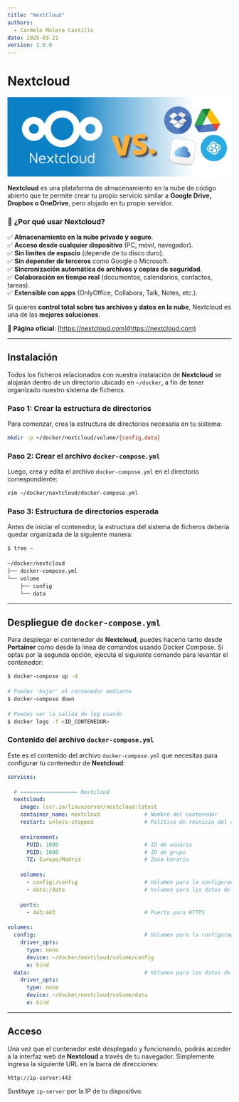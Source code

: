 ```yaml
---
title: "NextCloud"
authors:
  - Carmelo Molero Castillo
date: 2025-03-21
version: 1.0.0
---
```


# Nextcloud

![Nextcloud](img/img-nextcloud-header-01.jpg)

**Nextcloud** es una plataforma de almacenamiento en la nube de código abierto que te permite crear tu propio servicio similar a **Google Drive, Dropbox o OneDrive**, pero alojado en tu propio servidor.

### 🌟 **¿Por qué usar Nextcloud?**  
✅ **Almacenamiento en la nube privado y seguro**.  
✅ **Acceso desde cualquier dispositivo** (PC, móvil, navegador).  
✅ **Sin límites de espacio** (depende de tu disco duro).  
✅ **Sin depender de terceros** como Google o Microsoft.  
✅ **Sincronización automática de archivos y copias de seguridad**.  
✅ **Colaboración en tiempo real** (documentos, calendarios, contactos, tareas).  
✅ **Extensible con apps** (OnlyOffice, Collabora, Talk, Notes, etc.).  

Si quieres **control total sobre tus archivos y datos en la nube**, Nextcloud es una de las **mejores soluciones**.  

🔹 **Página oficial**: [https://nextcloud.com](https://nextcloud.com)

---

## Instalación

Todos los ficheros relacionados con nuestra instalación de **Nextcloud** se alojarán dentro de un directorio ubicado en `~/docker`, a fin de tener organizado nuestro sistema de ficheros.

### Paso 1: Crear la estructura de directorios

Para comenzar, crea la estructura de directorios necesaria en tu sistema:

```bash
mkdir -p ~/docker/nextcloud/volume/{config,data}
```

### Paso 2: Crear el archivo `docker-compose.yml`

Luego, crea y edita el archivo `docker-compose.yml` en el directorio correspondiente:

```bash
vim ~/docker/nextcloud/docker-compose.yml
```

### Paso 3: Estructura de directorios esperada

Antes de iniciar el contenedor, la estructura del sistema de ficheros debería quedar organizada de la siguiente manera:

```bash
$ tree ~

~/docker/nextcloud
├── docker-compose.yml
└── volume
    ├── config
    └── data
```

---

## Despliegue de `docker-compose.yml`

Para desplegar el contenedor de **Nextcloud**, puedes hacerlo tanto desde **Portainer** como desde la línea de comandos usando Docker Compose. Si optas por la segunda opción, ejecuta el siguiente comando para levantar el contenedor:

```bash
$ docker-compose up -d

# Puedes 'bajar' el contenedor mediante
$ docker-compose down

# Puedes ver la salida de log usando
$ docker logs -f <ID_CONTENEDOR>
```

### Contenido del archivo `docker-compose.yml`

Este es el contenido del archivo `docker-compose.yml` que necesitas para configurar tu contenedor de **Nextcloud**:

```yaml
services:

  # ================== Nextcloud
  nextcloud:
    image: lscr.io/linuxserver/nextcloud:latest
    container_name: nextcloud              # Nombre del contenedor
    restart: unless-stopped                # Política de reinicio del contenedor
    
    environment:
      PUID: 1000                           # ID de usuario
      PGID: 1000                           # ID de grupo
      TZ: Europe/Madrid                    # Zona horaria
    
    volumes:
      - config:/config                     # Volumen para la configuración de Nextcloud
      - data:/data                         # Volumen para los datos de Nextcloud

    ports:
      - 443:443                            # Puerto para HTTPS
    
volumes:
  config:                                  # Volumen para la configuración de Nextcloud
    driver_opts:
      type: none
      device: ~/docker/nextcloud/volume/config
      o: bind
  data:                                    # Volumen para los datos de Nextcloud
    driver_opts:
      type: none
      device: ~/docker/nextcloud/volume/data
      o: bind
```

---

## Acceso

Una vez que el contenedor esté desplegado y funcionando, podrás acceder a la interfaz web de **Nextcloud** a través de tu navegador. Simplemente ingresa la siguiente URL en la barra de direcciones:

```
http://ip-server:443
```

Sustituye `ip-server` por la IP de tu dispositivo.